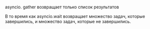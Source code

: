 
asyncio. gather возвращает только список результатов

В то время как asyncio.wait возвращает множество задач, которые завершились, и множество задач, которые не завершились.